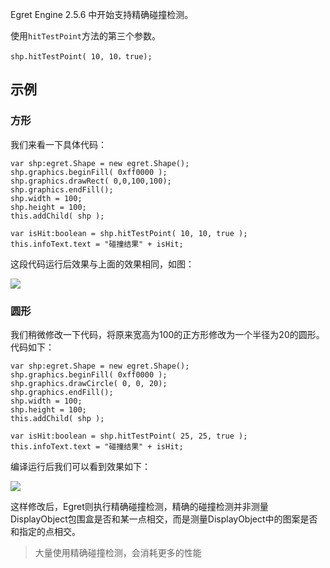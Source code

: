 
Egret Engine 2.5.6 中开始支持精确碰撞检测。

使用`hitTestPoint`方法的第三个参数。

`shp.hitTestPoint( 10, 10，true);`

## 示例

### 方形
我们来看一下具体代码：

```
var shp:egret.Shape = new egret.Shape();
shp.graphics.beginFill( 0xff0000 );
shp.graphics.drawRect( 0,0,100,100);
shp.graphics.endFill();
shp.width = 100;
shp.height = 100;
this.addChild( shp );

var isHit:boolean = shp.hitTestPoint( 10, 10, true );
this.infoText.text = "碰撞结果" + isHit;
```

这段代码运行后效果与上面的效果相同，如图：

![](5565345c3987a.png)

### 圆形

我们稍微修改一下代码，将原来宽高为100的正方形修改为一个半径为20的圆形。代码如下：

```
var shp:egret.Shape = new egret.Shape();
shp.graphics.beginFill( 0xff0000 );
shp.graphics.drawCircle( 0, 0, 20);
shp.graphics.endFill();
shp.width = 100;
shp.height = 100;
this.addChild( shp );

var isHit:boolean = shp.hitTestPoint( 25, 25, true );
this.infoText.text = "碰撞结果" + isHit;
```

编译运行后我们可以看到效果如下：

![](5565345c3d61d.png)  

这样修改后，Egret则执行精确碰撞检测，精确的碰撞检测并非测量DisplayObject包围盒是否和某一点相交，而是测量DisplayObject中的图案是否和指定的点相交。

>大量使用精确碰撞检测，会消耗更多的性能
